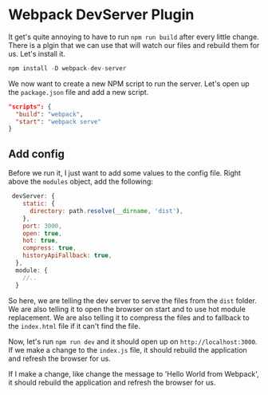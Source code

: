 # Webpack DevServer Plugin

It get's quite annoying to have to run `npm run build` after every little change. There is a plgin that we can use that will watch our files and rebuild them for us. Let's install it.

```js
npm install -D webpack-dev-server
```

We now want to create a new NPM script to run the server. Let's open up the `package.json` file and add a new script.

```json
"scripts": {
  "build": "webpack",
  "start": "webpack serve"
}
```

## Add config

Before we run it, I just want to add some values to the config file. Right above the `modules` object, add the following:

```js
 devServer: {
    static: {
      directory: path.resolve(__dirname, 'dist'),
    },
    port: 3000,
    open: true,
    hot: true,
    compress: true,
    historyApiFallback: true,
  },
  module: {
    //..
  }
```

So here, we are telling the dev server to serve the files from the `dist` folder. We are also telling it to open the browser on start and to use hot module replacement. We are also telling it to compress the files and to fallback to the `index.html` file if it can't find the file.

Now, let's run `npm run dev` and it should open up on `http://localhost:3000`. If we make a change to the `index.js` file, it should rebuild the application and refresh the browser for us.

If I make a change, like change the message to 'Hello World from Webpack', it should rebuild the application and refresh the browser for us.
